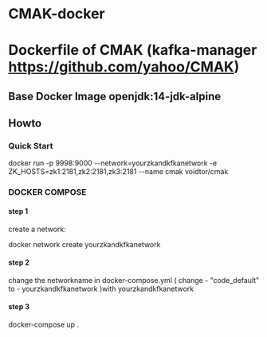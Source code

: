 # CMAK-docker
# Dockerfile of  CMAK (kafka-manager https://github.com/yahoo/CMAK)  
## Base Docker Image  openjdk:14-jdk-alpine  
## Howto   
### Quick Start  
docker run -p 9998:9000 --network=yourzkandkfkanetwork -e ZK_HOSTS=zk1:2181,zk2:2181,zk3:2181 --name cmak voidtor/cmak

### DOCKER COMPOSE  
#### step 1  
 create a network:  
 
 docker network create yourzkandkfkanetwork  
#### step 2  

change the networkname in docker-compose.yml ( change - "code_default" to - yourzkandkfkanetwork )with yourzkandkfkanetwork   

#### step 3  
docker-compose up .  



 

